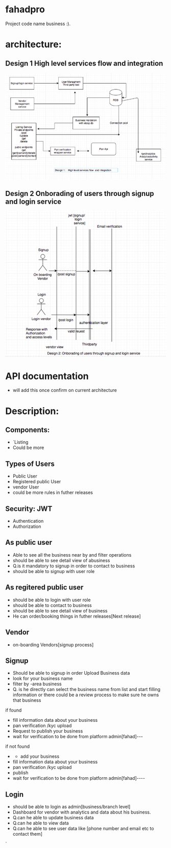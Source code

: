 # fahadpro
Project code name business :).



# architecture:

## Design 1 High level services flow  and integration 
![alt text](https://github.com/umar4sap/fahadpro/blob/master/design2.png)

## Design 2 Onborading of users through signup and login service 
![alt text](https://github.com/umar4sap/fahadpro/blob/master/design1.png)

# API documentation 
- will add this once confirm on current architecture

# Description:

## Components:
- `Listing
- Could be more 

## Types of Users
- Public User
- Registered public User
- vendor User
- could be more rules in futher releases



## Security: JWT
- Authentication
- Authorization



## As public user
- Able to see  all the business near by and filter operations
- should be able to see detail view of abusiness
- Q.is it mandatory to signup in order to contact to business 
- should be able to signup with user role 

## As regitered public user
- should be able to login with user role 
- should be able to contact to business 
- should be able to see detail view of business
-  He can order/booking things in futher releases[Next release]

## Vendor

- on-boarding Vendors[signup process]

## Signup
- Should be able to signup in order Upload Business data
- look for your business name
- filter by -area business
- Q. is he directly can select the business name from list and start filling information or there could be a review process to make sure he owns that business

 if found

- fill information data about your business 
- pan verification /kyc upload
- Request to publish your business
- wait for verification to be done from platform admin[fahad]---


if not found
- + add your business
- fill information data about your business 
- pan verification /kyc upload
- publish
- wait for verification to be done from platform admin[fahad]----

## Login
- should be able to login as  admin[business/branch level]
- Dashboard for vendor with analytics and data about his business.
- Q.can he able to update business data
- Q.can he able to view data
- Q.can he able to see user data like [phone number and email etc to contact them]





`


